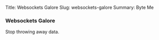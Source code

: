 Title: Websockets Galore
Slug: websockets-galore
Summary: Byte Me

### Websockets Galore

Stop throwing away data.



